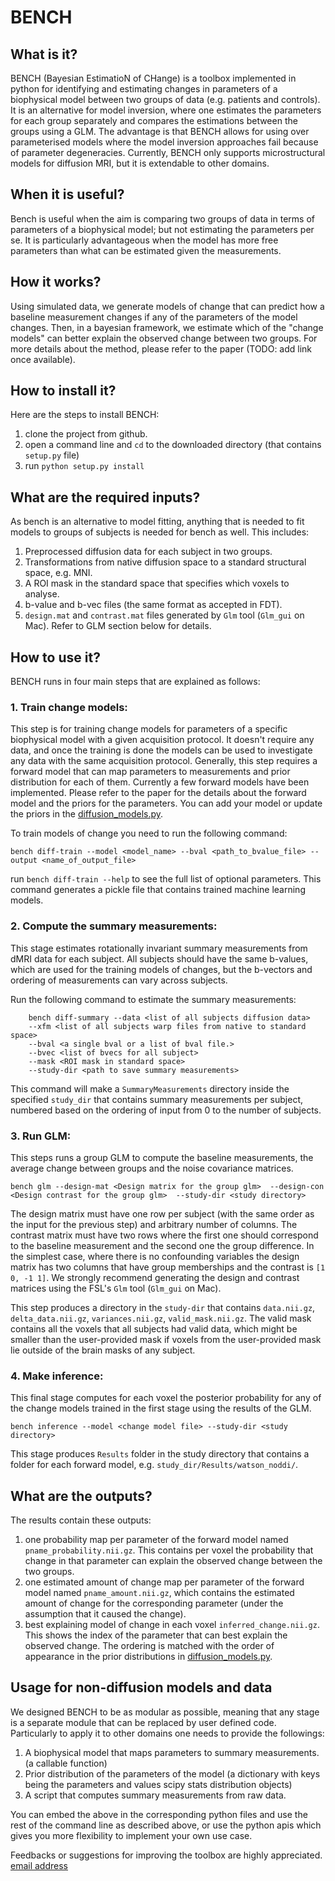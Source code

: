 # BENCH  

## What is it?
BENCH (Bayesian EstimatioN of CHange) is a toolbox implemented in python for identifying and estimating changes in parameters of a biophysical model between two groups of data (e.g. patients and controls). It is an alternative for model inversion, where one estimates the parameters for each group separately and compares the estimations between the groups using a GLM. The advantage is that BENCH allows for using over parameterised models where the model inversion approaches fail because of parameter degeneracies. Currently, BENCH only supports microstructural models for diffusion MRI, but it is extendable to other domains.    

## When it is useful?
Bench is useful when the aim is comparing two groups of data in terms of parameters of a biophysical model; but not estimating the parameters per se. It is particularly advantageous when the model has more free parameters than what can be estimated given the measurements.  

## How it works?
Using simulated data, we generate models of change that can predict how a baseline measurement changes if any of the parameters of the model changes. Then, in a bayesian framework, we estimate which of the "change models" can better explain the observed change between two groups. For more details about the method, please refer to the paper (TODO: add link once available). 

## How to install it?
Here are the steps to install BENCH: 

1. clone the project from github. 
2. open a command line and `cd` to the downloaded directory (that contains `setup.py` file)
3. run `python setup.py install` 

## What are the required inputs?
As bench is an alternative to model fitting, anything that is needed to fit models to groups of subjects is needed for bench as well. This includes:

1. Preprocessed diffusion data for each subject in two groups. 
2. Transformations from native diffusion space to a standard structural space, e.g. MNI.
3. A ROI mask in the standard space that specifies which voxels to analyse. 
4. b-value and b-vec files (the same format as accepted in FDT).
5. `design.mat` and `contrast.mat` files generated by `Glm` tool (`Glm_gui` on Mac). Refer to GLM section below for details.

## How to use it?
BENCH runs in four main steps that are explained as follows:

### 1. Train change models:
This step is for training change models for parameters of a specific biophysical model with a given acquisition protocol. It doesn't require any data, and once the training is done the models can be used to investigate any data with the same acquisition protocol. Generally, this step requires a forward model that can map parameters to measurements and prior distribution for each of them. Currently a few forward models have been implemented. Please refer to the paper for the details about the forward model and the priors for the parameters. You can add your model or update the priors in the [diffusion_models.py](bench/diffusion_models.py). 

To train models of change you need to run the following command:

```
bench diff-train --model <model_name> --bval <path_to_bvalue_file> --output <name_of_output_file>
```

run ``bench diff-train --help`` to see the full list of optional parameters. This command generates a pickle file that contains trained machine learning models.


### 2. Compute the summary measurements:
This stage estimates rotationally invariant summary measurements from dMRI data for each subject. All subjects should have the same b-values, which are used for the training models of changes, but the b-vectors and ordering of measurements can vary across subjects.

Run the following command to estimate the summary measurements:
``` 
    bench diff-summary --data <list of all subjects diffusion data> 
    --xfm <list of all subjects warp files from native to standard space>
    --bval <a single bval or a list of bval file.>
    --bvec <list of bvecs for all subject>
    --mask <ROI mask in standard space>
    --study-dir <path to save summary measurements>
```
This command will make a `SummaryMeasurements` directory inside the specified `study_dir` that contains summary measurements per subject, numbered based on the ordering of input from 0 to the number of subjects.
  
### 3. Run GLM:
This steps runs a group GLM to compute the baseline measurements, the average change between groups and the noise covariance matrices. 

```
bench glm --design-mat <Design matrix for the group glm>  --design-con <Design contrast for the group glm>  --study-dir <study directory>
```
The design matrix must have one row per subject (with the same order as the input for the previous step) and arbitrary number of columns. The contrast matrix must have two rows where the first one should correspond to the baseline measurement and the second one the group difference. In the simplest case, where there is no confounding variables the design matrix has two columns that have group memberships and the contrast is `[1 0, -1 1]`. We strongly recommend generating the design and contrast matrices using the FSL's `Glm` tool (`Glm_gui` on Mac).   

This step produces a directory in the `study-dir` that contains `data.nii.gz`, `delta_data.nii.gz`, `variances.nii.gz`, `valid_mask.nii.gz`. The valid mask contains all the voxels that all subjects had valid data, which might be smaller than the user-provided mask if voxels from the user-provided mask lie outside of the brain masks of any subject.

### 4. Make inference:
This final stage computes for each voxel the posterior probability for any of the change models trained in the first stage using the results of the GLM. 
```
bench inference --model <change model file> --study-dir <study directory>
```

This stage produces `Results` folder in the study directory that contains a folder for each forward model, e.g. `study_dir/Results/watson_noddi/`.  

## What are the outputs?
The results contain these outputs:
1. one probability map per parameter of the forward model named `pname_probability.nii.gz`. This contains per voxel the probability that change in that parameter can explain the observed change between the two groups. 
2. one estimated amount of change map per parameter of the forward model named `pname_amount.nii.gz`, which contains the estimated amount of change for the corresponding parameter (under the assumption that it caused the change).
3. best explaining model of change in each voxel `inferred_change.nii.gz`. This shows the index of the parameter that can best explain the observed change. The ordering is matched with the order of appearance in the prior distributions in [diffusion_models.py](bench/diffusion_models.py).


## Usage for non-diffusion models and data
We designed BENCH to be as modular as possible, meaning that any stage is a separate module that can be replaced by user defined code. Particularly to apply it to other domains one needs to provide the followings:
1. A biophysical model that maps parameters to summary measurements. (a callable function)
2. Prior distribution of the parameters of the model (a dictionary with keys being the parameters and values scipy stats distribution objects)
3. A script that computes summary measurements from raw data.

You can embed the above in the corresponding python files and use the rest of the command line as described above, or use the python apis which gives you more flexibility to implement your own use case.

Feedbacks or suggestions for improving the toolbox are highly appreciated. [email address](mailto:hossein.rafipoor@ndcn.ox.ac.uk)

